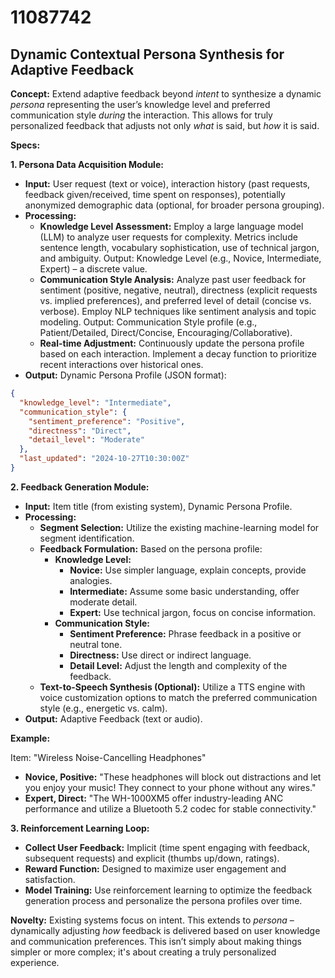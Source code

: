 # 11087742

## Dynamic Contextual Persona Synthesis for Adaptive Feedback

**Concept:** Extend adaptive feedback beyond *intent* to synthesize a dynamic *persona* representing the user’s knowledge level and preferred communication style *during* the interaction. This allows for truly personalized feedback that adjusts not only *what* is said, but *how* it is said.

**Specs:**

**1. Persona Data Acquisition Module:**

*   **Input:** User request (text or voice), interaction history (past requests, feedback given/received, time spent on responses), potentially anonymized demographic data (optional, for broader persona grouping).
*   **Processing:**
    *   **Knowledge Level Assessment:** Employ a large language model (LLM) to analyze user requests for complexity. Metrics include sentence length, vocabulary sophistication, use of technical jargon, and ambiguity.  Output:  Knowledge Level (e.g., Novice, Intermediate, Expert) – a discrete value.
    *   **Communication Style Analysis:**  Analyze past user feedback for sentiment (positive, negative, neutral), directness (explicit requests vs. implied preferences), and preferred level of detail (concise vs. verbose). Employ NLP techniques like sentiment analysis and topic modeling. Output: Communication Style profile (e.g., Patient/Detailed, Direct/Concise, Encouraging/Collaborative).
    *   **Real-time Adjustment:** Continuously update the persona profile based on each interaction. Implement a decay function to prioritize recent interactions over historical ones.
*   **Output:** Dynamic Persona Profile (JSON format):

```json
{
  "knowledge_level": "Intermediate",
  "communication_style": {
    "sentiment_preference": "Positive",
    "directness": "Direct",
    "detail_level": "Moderate"
  },
  "last_updated": "2024-10-27T10:30:00Z"
}
```

**2. Feedback Generation Module:**

*   **Input:** Item title (from existing system), Dynamic Persona Profile.
*   **Processing:**
    *   **Segment Selection:**  Utilize the existing machine-learning model for segment identification.
    *   **Feedback Formulation:**  Based on the persona profile:
        *   **Knowledge Level:**
            *   **Novice:**  Use simpler language, explain concepts, provide analogies.
            *   **Intermediate:**  Assume some basic understanding, offer moderate detail.
            *   **Expert:**  Use technical jargon, focus on concise information.
        *   **Communication Style:**
            *   **Sentiment Preference:**  Phrase feedback in a positive or neutral tone.
            *   **Directness:**  Use direct or indirect language.
            *   **Detail Level:**  Adjust the length and complexity of the feedback.
    *   **Text-to-Speech Synthesis (Optional):**  Utilize a TTS engine with voice customization options to match the preferred communication style (e.g., energetic vs. calm).
*   **Output:** Adaptive Feedback (text or audio).

**Example:**

Item: "Wireless Noise-Cancelling Headphones"

*   **Novice, Positive:** "These headphones will block out distractions and let you enjoy your music! They connect to your phone without any wires."
*   **Expert, Direct:** "The WH-1000XM5 offer industry-leading ANC performance and utilize a Bluetooth 5.2 codec for stable connectivity."

**3. Reinforcement Learning Loop:**

*   **Collect User Feedback:** Implicit (time spent engaging with feedback, subsequent requests) and explicit (thumbs up/down, ratings).
*   **Reward Function:**  Designed to maximize user engagement and satisfaction.
*   **Model Training:** Use reinforcement learning to optimize the feedback generation process and personalize the persona profiles over time.

**Novelty:**  Existing systems focus on intent. This extends to *persona* – dynamically adjusting *how* feedback is delivered based on user knowledge and communication preferences.  This isn’t simply about making things simpler or more complex; it's about creating a truly personalized experience.